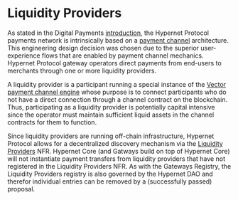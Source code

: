 # Liquidity Providers

As stated in the Digital Payments [introduction](/documentation/gitbook/digital-payments.md), the Hypernet Protocol payments network is intrinsically based on a 
[payment channel](/documentation/gitbook/definitions-and-key-terms.md#payment-channel) architecture. This engineering design decision was chosen due 
to the superior user-experience flows that are enabled by payment channel mechanics. Hypernet Protocol gateway operators direct payments from 
end-users to merchants through one or more liquidity providers. 

A liquidity provider is a participant running a special instance of the [Vector payment channel engine](https://github.com/connext/vector) whose purpose is to 
connect participants who do not have a direct connection through a channel contract on the blockchain. Thus, participating as a liquidity provider is potentially 
capital intensive since the operator must maintain sufficient liquid assets in the channel contracts for them to function. 

Since liquidity providers are running off-chain infrastructure, Hypernet Protocol allows for a decentralized discovery mechanism via the 
[Liquidity Providers](/packages/contracts/contracts/identity/README.md#liquidity-providers) NFR. Hypernet Core (and Gatways build on top of Hypernet Core) will not
instantiate payment transfers from liquidity providers that have not registered in the Liquidity Providers NFR. As with the Gateways Registry, the Liquidity Providers
registry is also governed by the Hypernet DAO and therefor individual entries can be removed by a (successfully passed) proposal. 